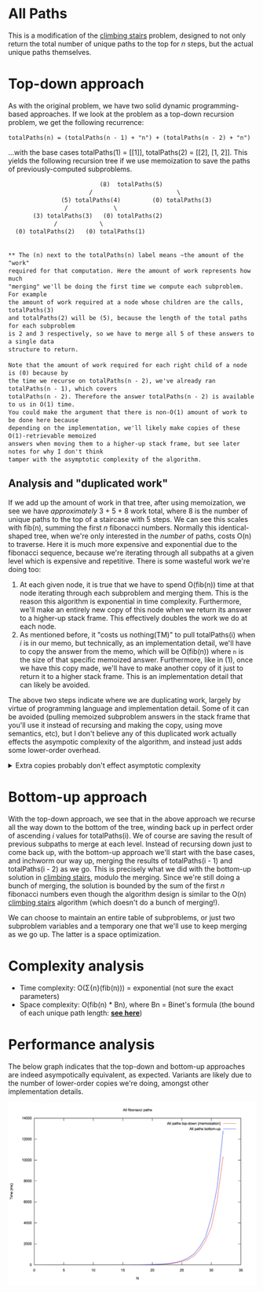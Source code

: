 # All Paths

This is a modification of the [climbing stairs](../climbingStairs) problem, designed to not
only return the total number of unique paths to the top for _n_ steps, but the actual unique
paths themselves.

# Top-down approach

As with the original problem, we have two solid dynamic programming-based approaches. If we
look at the problem as a top-down recursion problem, we get the following recurrence:

```
totalPaths(n) = (totalPaths(n - 1) + "n") + (totalPaths(n - 2) + "n")
```

...with the base cases totalPaths(1) = [[1]], totalPaths(2) = [[2], [1, 2]]. This yields the
following recursion tree if we use memoization to save the paths of previously-computed subproblems.

```
                          (8)  totalPaths(5)
                       /                        \
               (5) totalPaths(4)         (0) totalPaths(3)
                /             \
       (3) totalPaths(3)   (0) totalPaths(2)
             /            \
  (0) totalPaths(2)   (0) totalPaths(1)


** The (n) next to the totalPaths(n) label means ~the amount of the "work"
required for that computation. Here the amount of work represents how much
"merging" we'll be doing the first time we compute each subproblem. For example
the amount of work required at a node whose children are the calls, totalPaths(3)
and totalPaths(2) will be (5), because the length of the total paths for each subproblem
is 2 and 3 respectively, so we have to merge all 5 of these answers to a single data
structure to return.

Note that the amount of work required for each right child of a node is (0) because by
the time we recurse on totalPaths(n - 2), we've already ran totalPaths(n - 1), which covers
totalPaths(n - 2). Therefore the answer totalPaths(n - 2) is available to us in O(1) time.
You could make the argument that there is non-O(1) amount of work to be done here because
depending on the implementation, we'll likely make copies of these O(1)-retrievable memoized
answers when moving them to a higher-up stack frame, but see later notes for why I don't think
tamper with the asymptotic complexity of the algorithm.
```

## Analysis and "duplicated work"

If we add up the amount of work in that tree, after using memoization, we see we have
_approximately_ 3 + 5 + 8 work total, where 8 is the number of unique paths to the top
of a staircase with 5 steps. We can see this scales with fib(n), summing the first _n_
fibonacci numbers. Normally this identical-shaped tree, when we're only interested in the
_number_ of paths, costs O(n) to traverse. Here it is much more expensive and exponential
due to the fibonacci sequence, because we're iterating through all subpaths at a given level
which is expensive and repetitive. There is some wasteful work we're doing too:

 1. At each given node, it is true that we have to spend O(fib(n)) time at that node iterating
    through each subproblem and merging them. This is the reason this algorithm is exponential
    in time complexity. Furthermore, we'll make an entirely new copy of this node when we return
    its answer to a higher-up stack frame. This effectively doubles the work we do at each node.
 2. As mentioned before, it "costs us nothing(TM)" to pull totalPaths(i) when _i_ is in our
    memo, but technically, as an implementation detail, we'll have to copy the answer from
    the memo, which will be O(fib(n)) where `n` is the size of that specific memoized answer.
    Furthermore, like in (1), once we have this copy made, we'll have to make another copy of it
    just to return it to a higher stack frame. This is an implementation detail that can likely
    be avoided.

The above two steps indicate where we are duplicating work, largely by virtue of programming
language and implementation detail. Some of it can be avoided (pulling memoized subproblem answers
in the stack frame that you'll use it instead of recursing and making the copy, using move semantics,
etc), but I don't believe any of this duplicated work actually effects the asympotic complexity of the
algorithm, and instead just adds some lower-order overhead.

<details>
  <summary>Extra copies probably don't effect asymptotic complexity</summary>

  It is true that depending on our implementation, we'll be making extra copies of
  each subproblem we encounter, both the subproblems we get in O(1) from our memo,
  and the answers we return after merging at each level. This duplicates a lot of
  work because it does everything twice, but the reason I don't think this changes
  the asymptotic complexity, and instead just adds a larger lower-order overhead is
  because consider the sum of the first `n` numbers. The answer is O(n^2), and even
  if you double each number that you sum along the way (i.e., do twice the work), you
  end up with O(n^2)\*2 = O(n^2). With this said I think this translates smoothly to
  our problem, and the amount of work we're doing is almost perfectly doubled, thus
  not affecting the asymptotic complexity of the algorithm.
</details>

# Bottom-up approach

With the top-down approach, we see that in the above approach we recurse all the way down
to the bottom of the tree, winding back up in perfect order of ascending _i_ values for
totalPaths(i). We of course are saving the result of previous subpaths to merge at each
level. Instead of recursing down just to come back up, with the bottom-up approach we'll
start with the base cases, and inchworm our way up, merging the results of totalPaths(i - 1)
and totalPaths(i - 2) as we go. This is precisely what we did with the bottom-up solution in
[climbing stairs](../climbingStairs), modulo the merging. Since we're still doing a bunch of
merging, the solution is bounded by the sum of the first _n_ fibonacci numbers even though the
algorithm design is similar to the O(n) [climbing stairs](../climbingStairs) algorithm (which
doesn't do a bunch of merging!).

We can choose to maintain an entire table of subproblems, or just two subproblem variables and a
temporary one that we'll use to keep merging as we go up. The latter is a space optimization.

# Complexity analysis

 - Time complexity: O(Σ{n}(fib(n))) = exponential (not sure the exact parameters)
 - Space complexity: O(fib(n) * Bn), where Bn = Binet's formula (the bound of each unique path length: [**see here**](https://math.stackexchange.com/questions/67707/))

# Performance analysis

The below graph indicates that the top-down and bottom-up approaches are indeed asympotically equivalent,
as expected. Variants are likely due to the number of lower-order copies we're doing, amongst other implementation
details.

![plot here](plot.png)
